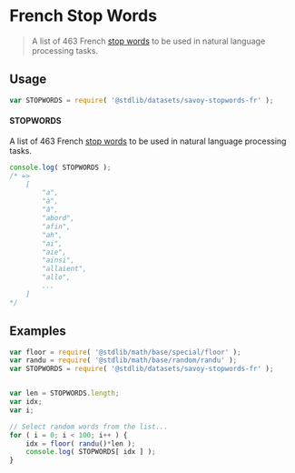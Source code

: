 # French Stop Words

> A list of 463 French [stop words][stopwords] to be used in natural language processing tasks.


<!-- <intro> -->

<!-- </intro> -->


<!-- <usage> -->

## Usage

``` javascript
var STOPWORDS = require( '@stdlib/datasets/savoy-stopwords-fr' );
```

#### STOPWORDS

A list of 463 French [stop words][stopwords] to be used in natural language processing tasks.

``` javascript
console.log( STOPWORDS );
/* =>
    [
        "a",
        "à",
        "â",
        "abord",
        "afin",
        "ah",
        "ai",
        "aie",
        "ainsi",
        "allaient",
        "allo",
        ...
    ]
*/
```

<!-- </usage> -->


<!-- <examples> -->

## Examples

``` javascript
var floor = require( '@stdlib/math/base/special/floor' );
var randu = require( '@stdlib/math/base/random/randu' );
var STOPWORDS = require( '@stdlib/datasets/savoy-stopwords-fr' );


var len = STOPWORDS.length;
var idx;
var i;

// Select random words from the list...
for ( i = 0; i < 100; i++ ) {
    idx = floor( randu()*len );
    console.log( STOPWORDS[ idx ] );
}
```

<!-- </examples> -->


<!-- <links> -->

[stopwords]: https://en.wikipedia.org/wiki/Stop_words

<!-- </links> -->
